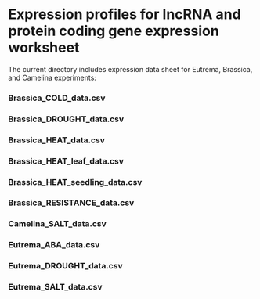 # Expression profiles for lncRNA and protein coding gene expression worksheet

The current directory includes expression data sheet for Eutrema, Brassica, and Camelina experiments:

### Brassica_COLD_data.csv
### Brassica_DROUGHT_data.csv
### Brassica_HEAT_data.csv
### Brassica_HEAT_leaf_data.csv
### Brassica_HEAT_seedling_data.csv
### Brassica_RESISTANCE_data.csv
### Camelina_SALT_data.csv
### Eutrema_ABA_data.csv
### Eutrema_DROUGHT_data.csv
### Eutrema_SALT_data.csv
